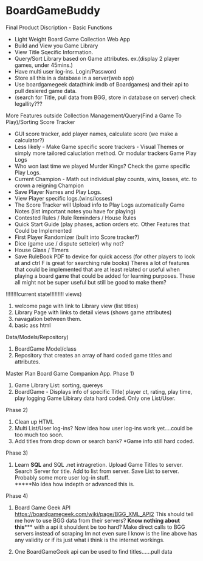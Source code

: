 # BoardGameBuddy
Final Product Discription - Basic Functions
-	Light Weight Board Game Collection Web App
-	Build and View you Game Library
-	View Title Sqecific Information.
-	Query/Sort Library based on Game attributes. ex.(display 2 player games, under 45mins.)
-	Have multi user log-ins. Login/Password
-	Store all this in a database in a server(web app)
-	Use boardgamegeek data(think imdb of Boardgames) and their api to pull desiered game data. 
-	(search for Title, pull data from BGG, store in database on server) check legallity???

More Features outside Collection Management/Query(Find a Game To Play)/Sorting
Score Tracker
* GUI score tracker, add player names, calculate score (we make a calculator?)
* Less likely - Make Game specific score trackers - Visual Themes or simply more tailored caluclation method. Or modular trackers
Game Play Logs
* Who won last time we played Murder Kings? Check the game specific Play Logs.
* Current Champion - Math out individual play counts, wins, losses, etc. to crown a reigning Champion
* Save Player Names and Play Logs.  
* View Player specific logs.(wins/losses)
* The Score Tracker will Upload info to Play Logs automatically
Game Notes (list important notes you have for playing)
* Contested Rules / Rule Reminders / House Rules
* Quick Start Guide (play phases, action orders etc.
Other Features that Could be Implemented
* First Player Randomizer (built into Score tracker?)
* Dice (game use / dispute setteler) why not?
* House Glass / Timers
* Save RuleBook PDF to device for quick access (for other players to look at and ctrl F is great for searching rule books)
Theres a lot of features that could be implemented that are at least related or useful when playing a board game that could be added for learning purposes.  These all might not be super useful but still be good to make them?
	
!!!!!!!!current state!!!!!!!!!
views)
1. welcome page with link to Library view (list titles)
2. Library Page with links to detail views (shows game attributes)
3. navagation between them.
4. basic ass html

Data/Models/Repository)
1. BoardGame Model/class
2. Repository that creates an array of hard coded game titles and attributes.



Master Plan
Board Game Companion App.
Phase 1)
1. Game Library List: sorting, quereys
2. BoardGame - Displays info of specific Title( player ct, rating, play time,  play logging
            Game Libirary data hard coded.  Only one List/User.
            
Phase 2)            
1. Clean up HTML
2. Multi List/User log-ins?  Now idea how user log-ins work yet....could be too much too soon.
3. Add titles from drop down or search bank?   *Game info still hard coded.

Phase 3)
1.  Learn ****SQL**** and SQL .net intragretion. 
    Upload Game Titles to server.
    Search Server for title.
    Add to list from server.
    Save List to server.
    Probably some more user log-in stuff.  
    *****No idea how indepth or advanced this is.

Phase 4)
1. Board Game Geek API
    https://boardgamegeek.com/wiki/page/BGG_XML_API2
    This should tell me how to use BGG data from their servers?
    ****Know nothing about this******* with a api it shouldent be too hard?  Make direct calls to BGG servers instead of scraping
    Im not even sure I know is the line above has any validity or if its just what i think is the internet workings.
    
2. One BoardGameGeek api can be used to find titles......pull data

